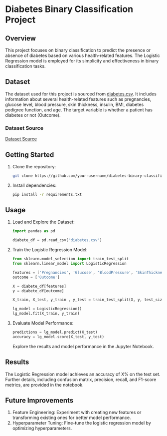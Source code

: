# Diabetes Binary Classification Project

## Overview

This project focuses on binary classification to predict the presence or absence of diabetes based on various health-related features. The Logistic Regression model is employed for its simplicity and effectiveness in binary classification tasks.

## Dataset

The dataset used for this project is sourced from [diabetes.csv](link_to_dataset). It includes information about several health-related features such as pregnancies, glucose level, blood pressure, skin thickness, insulin, BMI, diabetes pedigree function, and age. The target variable is whether a patient has diabetes or not (Outcome).

### Dataset Source
[Dataset Source](link_to_dataset)

## Getting Started

1. Clone the repository:

   ```bash
   git clone https://github.com/your-username/diabetes-binary-classification.git
   ```

2. Install dependencies:

   ```bash
   pip install -r requirements.txt
   ```

## Usage

1. Load and Explore the Dataset:

   ```python
   import pandas as pd

   diabete_df = pd.read_csv("diabetes.csv")
   ```

2. Train the Logistic Regression Model:

   ```python
   from sklearn.model_selection import train_test_split
   from sklearn.linear_model import LogisticRegression

   features = ['Pregnancies', 'Glucose', 'BloodPressure', 'SkinThickness', 'Insulin', 'BMI', 'DiabetesPedigreeFunction', 'Age']
   outcome = ['Outcome']

   X = diabete_df[features]
   y = diabete_df[outcome]

   X_train, X_test, y_train , y_test = train_test_split(X, y, test_size=0.2)

   lg_model = LogisticRegression()
   lg_model.fit(X_train, y_train)
   ```

3. Evaluate Model Performance:

   ```python
   predictions = lg_model.predict(X_test)
   accuracy = lg_model.score(X_test, y_test)
   ```

   Explore the results and model performance in the Jupyter Notebook.

## Results

The Logistic Regression model achieves an accuracy of X% on the test set. Further details, including confusion matrix, precision, recall, and F1-score metrics, are provided in the notebook.

## Future Improvements

1. Feature Engineering: Experiment with creating new features or transforming existing ones for better model performance.
2. Hyperparameter Tuning: Fine-tune the logistic regression model by optimizing hyperparameters.